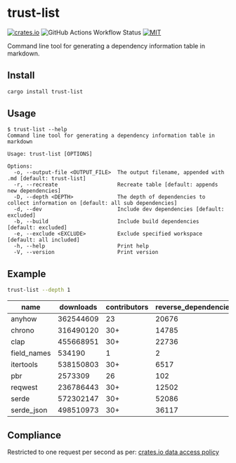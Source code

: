 # trust-list

[![crates.io](https://img.shields.io/crates/v/trust-list)](https://crates.io/crates/trust-list)
![GitHub Actions Workflow Status](https://img.shields.io/github/actions/workflow/status/lhalf/trust-list/on_commit.yml)
[![MIT](https://img.shields.io/badge/license-MIT-blue)](./LICENSE)

Command line tool for generating a dependency information table in markdown.

## Install

```bash
cargo install trust-list
```

## Usage

```
$ trust-list --help
Command line tool for generating a dependency information table in markdown

Usage: trust-list [OPTIONS]

Options:
  -o, --output-file <OUTPUT_FILE>  The output filename, appended with .md [default: trust-list]
  -r, --recreate                   Recreate table [default: appends new dependencies]
  -D, --depth <DEPTH>              The depth of dependencies to collect information on [default: all sub dependencies]
  -d, --dev                        Include dev dependencies [default: excluded]
  -b, --build                      Include build dependencies [default: excluded]
  -e, --exclude <EXCLUDE>          Exclude specified workspace [default: all included]
  -h, --help                       Print help
  -V, --version                    Print version
```

## Example

```bash
trust-list --depth 1
```

| name        | downloads | contributors | reverse_dependencies | versions | created_at | updated_at | repository                                  |
|-------------|-----------|--------------|----------------------|----------|------------|------------|---------------------------------------------|
| anyhow      | 362544609 | 23           | 20676                | 100      | 05/10/2019 | 14/04/2025 | https://github.com/dtolnay/anyhow           |
| chrono      | 316490120 | 30+          | 14785                | 91       | 20/11/2014 | 29/04/2025 | https://github.com/chronotope/chrono        |
| clap        | 455668951 | 30+          | 22736                | 433      | 01/03/2015 | 09/06/2025 | https://github.com/clap-rs/clap             |
| field_names | 534190    | 1            | 2                    | 3        | 08/01/2021 | 04/01/2022 | https://github.com/TedDriggs/field_names    |
| itertools   | 538150803 | 30+          | 6517                 | 130      | 21/11/2014 | 31/12/2024 | https://github.com/rust-itertools/itertools |
| pbr         | 2573309   | 26           | 102                  | 24       | 14/10/2015 | 08/02/2023 | https://github.com/a8m/pb                   |
| reqwest     | 236786443 | 30+          | 12502                | 113      | 16/10/2016 | 01/07/2025 | https://github.com/seanmonstar/reqwest      |
| serde       | 572302147 | 30+          | 52086                | 306      | 05/12/2014 | 09/03/2025 | https://github.com/serde-rs/serde           |
| serde_json  | 498510973 | 30+          | 36117                | 172      | 07/08/2015 | 03/03/2025 | https://github.com/serde-rs/json            |

## Compliance

Restricted to one request per second as per: [crates.io data access policy](https://crates.io/data-access#api)
